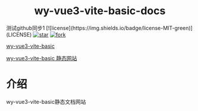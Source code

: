 <h1 align="center">wy-vue3-vite-basic-docs</h1>
测试github同步1
[![license](https://img.shields.io/badge/license-MIT-green)](LICENSE)
<a href='https://gitee.com/little-star227/wy-vue3-vite-basic-docs/stargazers'><img src='https://gitee.com/little-star227/wy-vue3-vite-basic-docs/badge/star.svg?theme=dark' alt='star'></img></a>
<a href='https://gitee.com/little-star227/wy-vue3-vite-basic-docs/members'><img src='https://gitee.com/little-star227/wy-vue3-vite-basic-docs/badge/fork.svg?theme=dark' alt='fork'></img></a>

[wy-vue3-vite-basic](https://gitee.com/little-star227/wy-vue3-vite-basic)

[wy-vue3-vite-basic 静态网站](https://little-star227.gitee.io/wy-vue3-vite-basic)

# 介绍

wy-vue3-vite-basic静态文档网站
